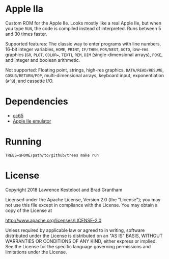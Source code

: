 # Apple IIa

Custom ROM for the Apple IIe. Looks mostly like a real Apple IIe, but
when you type `RUN`, the code is compiled instead of interpreted.
Runs between 5 and 30 times faster.

Supported features: The classic way to enter programs with
line numbers, 16-bit integer variables, `HOME`, `PRINT`, `IF/THEN`,
`FOR/NEXT`, `GOTO`, low-res graphics (`GR`, `PLOT`, `COLOR=`, `TEXT`), `REM`,
`DIM` (single-dimensional arrays), `POKE`, and integer and boolean arithmetic.

Not supported: Floating point, strings,
high-res graphics, `DATA/READ/RESUME`, `GOSUB/RETURN/POP`,
multi-dimensional arrays, keyboard input, exponentiation (`A^B`), and cassette I/O.

# Dependencies

* [cc65](https://github.com/cc65/cc65)
* [Apple IIe emulator](https://github.com/bradgrantham/apple2e)

# Running

```
TREES=$HOME/path/to/github/trees make run
```

# License

Copyright 2018 Lawrence Kesteloot and Brad Grantham

Licensed under the Apache License, Version 2.0 (the "License");
you may not use this file except in compliance with the License.
You may obtain a copy of the License at

   http://www.apache.org/licenses/LICENSE-2.0

Unless required by applicable law or agreed to in writing, software
distributed under the License is distributed on an "AS IS" BASIS,
WITHOUT WARRANTIES OR CONDITIONS OF ANY KIND, either express or implied.
See the License for the specific language governing permissions and
limitations under the License.
